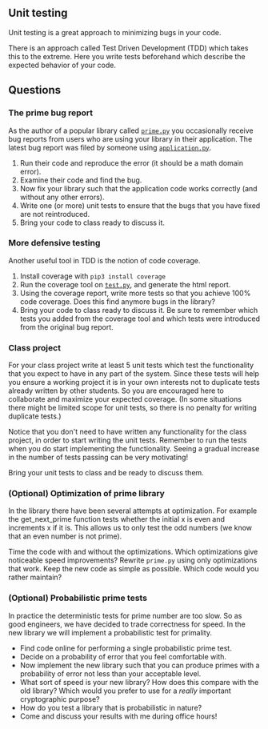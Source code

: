 ## Unit testing
Unit testing is a great approach to minimizing bugs in your code.

There is an approach called Test Driven Development (TDD) which takes this to
the extreme.  Here you write tests beforehand which describe the expected
behavior of your code.


## Questions
### The prime bug report
As the author of a popular library called [`prime.py`](prime.py) you
occasionally receive bug reports from users who are using your library in their
application. The latest bug report was filed by someone using [`application.py`](application.py).

1. Run their code and reproduce the error (it should be a math domain error).
2. Examine their code and find the bug.  
3. Now fix your library such that the  application code works correctly (and
    without any other errors).
4. Write one (or more) unit tests to ensure that the bugs that you have fixed
are not reintroduced.
5. Bring your code to class ready to discuss it.

### More defensive testing
Another useful tool in TDD is the notion of code coverage.  

1. Install coverage with `pip3 install coverage`
2. Run the coverage tool on [`test.py`](test.py), and generate the html report.
3. Using the coverage report, write more tests so that you achieve 100% code
coverage.  Does this find anymore bugs in the library?
5. Bring your code to class ready to discuss it.  Be sure to remember which
tests you added from the coverage tool and which tests were introduced from the
original bug report.

### Class project
For your class project write at least 5 unit tests which test the functionality
that you expect to have in any part of the system.  Since these tests will help
you ensure a working project it is in your own interests not to duplicate tests
already written by other students.  So you are encouraged here to collaborate
and maximize your expected coverage. (In some situations there might be limited
scope for unit tests, so there is no penalty for writing duplicate tests.)

Notice that you don't need to have written any functionality for the class
project, in order to start writing the unit tests.  Remember to run the tests
when you do start implementing the functionality.  Seeing a gradual increase in
the number of tests passing can be very motivating!

Bring your unit tests to class and be ready to discuss them.

### (Optional) Optimization of prime library

In the library there have been several attempts at optimization.  For example
the get_next_prime function tests whether the initial x is even and increments
x if it is.  This allows us to only test the odd numbers (we know that an even
number is not prime).

Time the code with and without the optimizations.  Which optimizations give
noticeable speed improvements?  Rewrite `prime.py` using only optimizations that
work. Keep the new code as simple as possible.   Which code would you rather
maintain?

### (Optional) Probabilistic prime tests

In practice the deterministic tests for prime number are too slow.  So as good
engineers, we have decided to trade correctness for speed.  In the new library
we will implement a probabilistic test for primality.  

- Find code online for performing a single probabilistic prime test.
- Decide on a probability of error that you feel comfortable with.
- Now implement the new library such that you can produce primes with a
probability of error not less than your acceptable level.
- What sort of speed is your new library?  How does this compare with the old
library?  Which would you prefer to use for a *really* important cryptographic
purpose?
- How do you test a library that is probabilistic in nature?
- Come and discuss your results with me during office hours!
